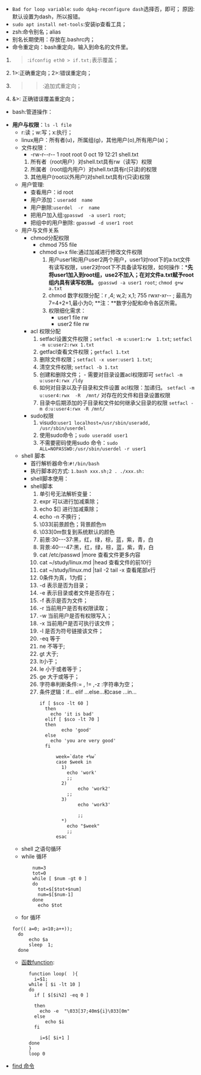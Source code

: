 - `Bad for loop variable`: `sudo dpkg-reconfigure dash`选择否，即可；
原因:默认设置为dash，所以报错。
- `sudo apt install net-tools`:安装ip查看工具；
- zsh:命令别名；alias
- 别名长期使用：存放在.bashrc内；
- 命令重定向：bash重定向，输入到命名的文件里。
 1. >:`ifconfig eth0 > if.txt;`表示覆盖；
 2. 1>:正确重定向；2>:错误重定向；
 3. >>:追加式重定向；
 4. &>: 正确错误覆盖重定向；
- bash:管道操作：
+ **用户与权限**：`ls -l file`
  - r:读；w:写；x:执行；
  - linux用户：所有者(u)，所属组(g)，其他用户(o),所有用户(a)；
  -  文件权限：
      -  -rw-r--r-- 1 root root  0 oct 19 12:21 shell.txt
        1. 所有者（root用户）对shell.txt具有rw（读写）权限
        2.  所属者（root组内用户）对shell.txt具有r(只读)的权限
        3. 其他用户(root以外用户)对shell.txt具有r(只读)权限
  - 用户管理:
    - 查看用户：id root
    - 用户添加：`useradd  name`
    - 用户删除:`userdel  -r  name`
    - 把用户加入组:`gpasswd  -a user1 root`;
    - 把组中的用户删除: `gpasswd -d user1 root`
  - 用户与文件关系
    - chmod分配权限
      - chmod 755 file
      - chmod u+x file:通过加减进行修改文件权限
        1. 用户user1和用户user2两个用户，user1对root下的a.txt文件有读写权限，user2对root下不具备读写权限，如何操作：***先将user1加入到root组，use2不加入；在对文件a.txt赋予root组内具有读写权限。**
        `gpasswd -a user1 root`; `chmod g+w a.txt`
        2. chmod 数字权限分配：r ,4; w,2; x,1;  755 rwxr-xr-- ; 最高为7=4+2+1,最小为0;
        **注：**数字分配和命令各区所需。
        3. 权限细化需求：
              -  user1 file rw
              - user2 file rw
    - acl 权限分配
       1. setfacl设置文件权限；`setfacl -m u:user1:rw  1.txt`; `setfacl -m u:user2:rwx 1.txt`
       2. getfacl查看文件权限；`getfacl 1.txt`
       3. 删除文件权限；`setfacl -x user:user1 1.txt`;
       4. 清空文件权限; `setfacl -b 1.txt`
       5.  创建和删除文件；
          -   需要对目录设置acl权限即可
          `setfacl -m u:user4:rwx /ldy`
        6. 如何对目录以及子目录和文件设置 acl权限：加递归。
             `setfacl -m u:user4:rwx  -R  /mnt/` 对存在的文件和目录设置权限
        7. 目录中后期添加的子目录和文件如何继承父目录的权限
              `setfacl -m d:u:user4:rwx -R /mnt/`
    -  sudo权限
        1. visudo:`user1 localhost=/usr/sbin/useradd, /usr/sbin/userdel `
        2. 使用sudo命令；`sudo useradd user1`
        3. 不需要密码使用sudo 命令：`sudo  ALL=NOPASSWD:/usr/sbin/userdel -r user1`
  + shell 脚本
    - 首行解析器命令:`#!/bin/bash`
    -  执行脚本的方式: `1.bash xxx.sh;2 . ./xxx.sh:`
    -  shell脚本使用：
    - shell脚本
      1. 单引号无法解析变量：
      2. expr 可以进行加减乘除；
      3. echo $[] 进行加减乘除；
      4. echo -n 不换行；
      5.  \033[前景颜色；背景颜色m
      6. \033[0m恢复到系统默认的颜色
      7. 前景:30---37:黑，红，绿，棕，蓝，紫，青，白
      8. 背景:40---47:黑，红，绿，棕，蓝，紫，青，白
      9.   cat /etc/passwd |more 查看文件更多内容
      10.  cat ~/study/linux.md |head 查看文件的前10行
      11.  cat ~/study/linux.md |tail -2  tail -x 查看尾部x行
      12.  0条件为真，1为假；
      13.  -d 表示是否为目录；
      14. -e 表示目录或者文件是否存在；
      15. -f 表示是否为文件；
      16. -r 当前用户是否有权限读取；
      17. -w 当前用户是否有权限写入；
      18. -x 当前用户是否可执行该文件；
      19. -l 是否为符号链接该文件；
      20.  -eq  等于
      21. ne 不等于;
      22. gt 大于;
      23. lt小于；
      24. le 小于或者等于；
      25. ge 大于或等于；
      26.  字符串判断条件:= , != ,-z :字符串为空；
      27. 条件逻辑：if... elif ...else...和case ...in...
          ```
          if [ $sco -lt 60 ]
            then 
              echo 'it is bad'
            elif [ $sco -lt 70 ]
            then
                  echo 'good'
            else 
              echo 'you are very good'	
            fi
          ```
          ```
                week=`date +%w`
                case $week in
                  1)
                    echo 'work'
                    ;;
                  2)
                        echo 'work2'	
                    ;;
                  3) 
                        echo 'work3'

                        ;;
                  *) 
                    echo "$week"
                    ;;
                esac	       
          ```
  -  shell 之语句循环
    -  while 循环
        ```
            num=3
            tot=0
            while [ $num -gt 0 ]
            do 
              tot=$[$tot+$num]
              num=$[$num-1]	
            done
              echo $tot
        ```
    - for 循环 
    ```
    for(( a=0; a<10;a++));
      do
          echo $a
          sleep  1;
      done
    ```
  -  [函数function](./loop.sh):
  ```
        function loop(  ){
          i=$1;
        while [ $i -lt 10 ]
        do
          if [ $[$i%2] -eq 0 ]

          then
            echo -e  "\033[37;40m${i}\033[0m"
          else
              echo $i
          fi

            i=$[ $i+1 ]
        done
        }
        loop 0
  ```
-  [find 命令](./find.sh)